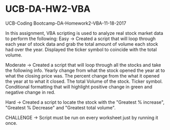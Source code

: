  
# UCB-DA-HW2-VBA
UCB-Coding Bootcamp-DA-Homework2-VBA-11-18-2017

In this assignment, VBA scripting is used to analyze real stock market data to perform the following:
Easy ->
Created a script that will loop through each year of stock data and grab the total amount of volume each stock had over the year.
Displayed the ticker symbol to coincide with the total volume.

Moderate ->
Created a script that will loop through all the stocks and take the following info.
Yearly change from what the stock opened the year at to what the closing price was.
The percent change from the what it opened the year at to what it closed.
The total Volume of the stock.
Ticker symbol.
Conditional formatting that will highlight positive change in green and negative change in red.

Hard ->
Created a script to locate the stock with the "Greatest % increase", "Greatest % Decrease" and "Greatest total volume".

CHALLENGE ->
Script must be run on every worksheet just by running it once.
